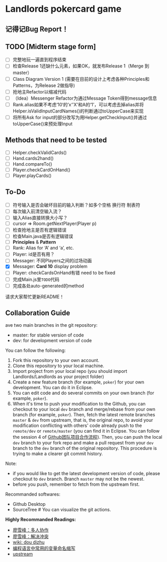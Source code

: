# Landlords pokercard game

## 记得记Bug Report！

## TODO [Midterm stage form]
-   [ ] 完整地玩一遍直到程序结束
-   [ ] 检查Release 1还缺什么元素，如果OK，就发布Release 1（Merge 到 master）
-   [ ] Class Diagram Version 1 (需要在目前的设计上考虑各种Principles和Patterns，为Release 2做指导)
-   [ ] 抢地主Refactor以缩减代码
-   [ ] （Idea）Messenger Refactor为通过Message Token得到message信息
-   [ ] Rank.alias如果不考虑‘10‘的’x‘'X'和A的‘1’，可以考虑去掉alias并将Helper.isValidInputCardNames()的判断通过toUpperCase来实现
-   [ ] 将所有Ask for input的部分改写为用Helper.getCheckInput()并通过toUpperCase()来预处理Input

## Methods that need to be tested

-   [ ] Helper.checkValidCards()
-   [ ] Hand.cards2hand()
-   [ ] Hand.compareTo()
-   [ ] Player.checkCardOnHand()
-   [ ] Player.playCards()

## To-Do

-   [ ] 符号输入是否会破坏目前的输入判断？如多个空格 换行符 制表符
-   [ ] 每次输入前清空输入流？
-   [ ] 输入Alias直接转换大小写？
-   [ ] cursor => Room.getNextPlayer(Player p)
-   [ ] 检查抢地主是否有逻辑错误
-   [ ] 检查Main.java是否有逻辑错误
-   [ ] **Principles** & **Pattern**
-   [ ] Rank: Alias for ‘A’ and ‘a’, etc.
-   [ ] Player: id是否有用？
-   [ ] Messager: 不同Players之间的过场动画
-   [x] Messager: **Card 10** display problem
-   [ ] Player: checkCardsOnHand有错 need to be fixed
-   [ ] 完成Main.js里`TODO`代码
-   [ ] 完成各处auto-generated的method

请求大家帮忙更新README！

## Collaboration Guide

ave two main branches in the git repository:
- master: for stable version of code
- dev: for development version of code

You can follow the following:
1. Fork this repository to your own account.
2. Clone this repository to your local machine.
3. Import project from your local repo (you should import Landlords/Landlords as your project folder)
4. Create a new feature branch (for example, `poker`) for your own development. You can do it in Eclipse.
6. You can edit code and do several commits on your own branch (for example, `poker`).
7. When it's time to push your modification to the Github, you can checkout to your local `dev` branch and merge/rebase from your own branch (for example, `poker`). Then, fetch the latest remote branches `master` & `dev` from upstream, that is, the original repo, to avoid your modification conflicting with others' code already push to the `remote/dev` or `remote/master` (you can find it in Eclipse. You can follow the session 4 of  [Github团队项目合作流程](https://www.cnblogs.com/schaepher/p/4933873.html#fetch)). Then, you can push the local `dev` branch to your fork repo and make a pull request from your `dev` branch to the `dev` branch of the original repository. This procedure is trying to make a clearer git commit history.

Note: 
- if you would like to get the latest development version of code, please checkout to `dev` branch. Branch `master` may not be the newest.
- before you push, remember to fetch from the upstream first.

Recommanded softwares:
- Github Desktop
- SourceTree # You can visualize the git actions.

**Highly Recommanded Readings:**
- [廖雪峰：多人协作](https://www.liaoxuefeng.com/wiki/896043488029600/900375748016320)
- [廖雪峰：解决冲突](https://www.liaoxuefeng.com/wiki/896043488029600/900004111093344)
- [wiki: dou dizhu](https://en.wikipedia.org/wiki/Dou_dizhu)
- [编程语言中常用的变量命名缩写](https://blog.csdn.net/qq_37851620/article/details/94731227)
- [upstream](https://www.cnblogs.com/schaepher/p/4933873.html#fetch)
